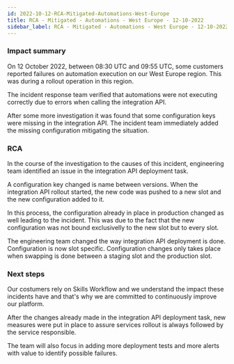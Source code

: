 ```yaml
---
id: 2022-10-12-RCA-Mitigated-Automations-West-Europe
title: RCA - Mitigated - Automations - West Europe - 12-10-2022
sidebar_label: RCA - Mitigated - Automations - West Europe - 12-10-2022
---
```


### Impact summary

On 12 October 2022, between 08:30 UTC and 09:55 UTC, some customers reported failures on automation execution on our West Europe region. This was during a rollout operation in this region.

The incident response team verified that automations were not executing correctly due to errors when calling the integration API.

After some more investigation it was found that some configuration keys were missing in the integration API. The incident team immediately added the missing configuration mitigating the situation.

### RCA

In the course of the investigation to the causes of this incident, engineering team identified an issue in the integration API deployment task.

A configuration key changed is name between versions. When the integration API rollout started, the new code was pushed to a new slot and the new configuration added to it.

In this process, the configuration already in place in production changed as well leading to the incident. This was due to the fact that the new configuration was not bound exclusivelly to the new slot but to every slot.

The engineering team changed the way integration API deployment is done. Configuration is now slot specific. Configuration changes only takes place when swapping is done between a staging slot and the production slot.

### Next steps

Our costumers rely on Skills Workflow and we understand the impact these incidents have and that's why we are committed to continuously improve our platform.

After the changes already made in the integration API deployment task, new measures were put in place to assure services rollout is always followed by the service responsible.

The team will also focus in adding more deployment tests and more alerts with value to identify possible failures.